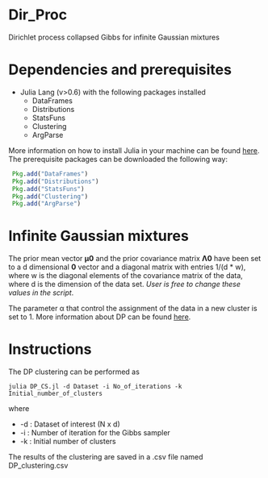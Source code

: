 # Dir_Proc
Dirichlet process collapsed Gibbs for infinite Gaussian mixtures

# Dependencies and prerequisites
* Julia Lang (v>0.6) with the following packages installed
  * DataFrames
  * Distributions
  * StatsFuns
  * Clustering
  * ArgParse

More information on how to install Julia in your machine can be found [here](https://julialang.org/downloads/).
The prerequisite packages can be downloaded the following way:

  ```julia
   Pkg.add("DataFrames")
   Pkg.add("Distributions")
   Pkg.add("StatsFuns")
   Pkg.add("Clustering")
   Pkg.add("ArgParse")
   ```

# Infinite Gaussian mixtures

The prior mean vector **μ0** and the prior covariance matrix **Λ0** have been set to a d dimensional **0** vector and a diagonal matrix with entries 1/(d * w), where w is the diagonal elements of the covariance matrix of the data, where d is the dimension of the data set.
*User is free to change these values in the script*.

 The parameter α that control the assignment of the data in a new cluster is set to 1. More information about DP can be found [here](https://www.stats.ox.ac.uk/~teh/research/npbayes/Teh2010a.pdf).
 
 # Instructions
 
 The DP clustering can be performed as

`julia DP_CS.jl -d Dataset -i No_of_iterations -k Initial_number_of_clusters`

where
  * -d : Dataset of interest (N x d)
  * -i : Number of iteration for the Gibbs sampler
  * -k : Initial number of clusters

The results of the clustering are saved in a .csv file named DP_clustering.csv

